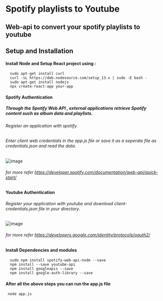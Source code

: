 # Spotify playlists to  Youtube
## Web-api to convert your spotify playlists to youtube 



## Setup and Installation 

#### Install Node and Setup React project using :
      
      sudo apt-get install curl
      curl -sL https://deb.nodesource.com/setup_13.x | sudo -E bash -
      sudo apt-get install nodejs
      npx create-react-app your-app
      

#### Spotify Authentication 
##### Through the Spotify Web API , external applications retrieve Spotify content such as album data and playlists.
###### Register an application with spotify.
###### Enter client web credentials in the app.js file or save it as a seperate file as credentials.json and read the data.
              
 ![image](https://user-images.githubusercontent.com/66878185/154221077-a4cdd0a9-68c4-46dc-8eed-0d3ae16bf7f8.png)

###### for more refer https://developer.spotify.com/documentation/web-api/quick-start/
   
#### Youtube Authentication 
###### Register your application with youtube and download client-credentials.json file in your directory.
   
 ![image](https://user-images.githubusercontent.com/66878185/154222079-19732f79-2330-447c-8533-0be6b9e148c5.png)
           
###### for more refer https://developers.google.com/identity/protocols/oauth2/

#### Install Dependencies and modules
      sudo npm install spotify-web-api-node --save
      npm install --save youtube-api
      npm install googleapis --save
      npm install google-auth-library --save
   
#### After all the above steps you can run the app.js file 
     node app.js
